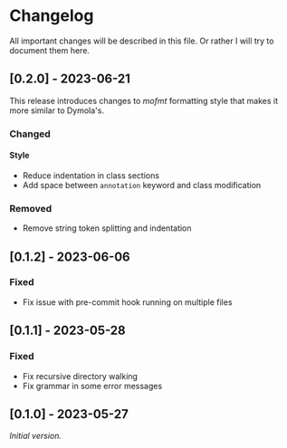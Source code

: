 # Changelog

All important changes will be described in this file. Or rather I will
try to document them here.

## [0.2.0] - 2023-06-21

This release introduces changes to *mofmt* formatting style that makes
it more similar to Dymola's.

### Changed

#### Style

- Reduce indentation in class sections
- Add space between `annotation` keyword and class modification

### Removed

- Remove string token splitting and indentation

## [0.1.2] - 2023-06-06

### Fixed

- Fix issue with pre-commit hook running on multiple files

## [0.1.1] - 2023-05-28

### Fixed

- Fix recursive directory walking
- Fix grammar in some error messages

## [0.1.0] - 2023-05-27

_Initial version._
